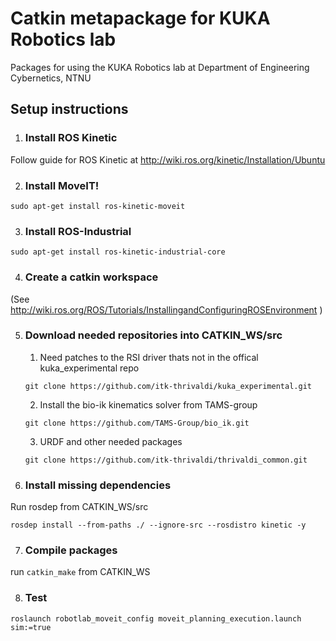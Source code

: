 # Catkin metapackage for KUKA Robotics lab

Packages for using the KUKA Robotics lab at Department of Engineering Cybernetics, NTNU

## Setup instructions

1. ### Install ROS Kinetic

  Follow guide for ROS Kinetic at http://wiki.ros.org/kinetic/Installation/Ubuntu
  
2. ### Install MoveIT!

  ```sudo apt-get install ros-kinetic-moveit```
  
3. ### Install ROS-Industrial

  ```sudo apt-get install ros-kinetic-industrial-core```
  
4. ### Create a catkin workspace

  (See http://wiki.ros.org/ROS/Tutorials/InstallingandConfiguringROSEnvironment )
  
5. ### Download needed repositories into CATKIN_WS/src

   1. Need patches to the RSI driver thats not in the offical kuka_experimental repo 
   
   ```git clone https://github.com/itk-thrivaldi/kuka_experimental.git```
  
   2. Install the bio-ik kinematics solver from TAMS-group
  
   ```git clone https://github.com/TAMS-Group/bio_ik.git```
  
   3. URDF and other needed packages
  
   ```git clone https://github.com/itk-thrivaldi/thrivaldi_common.git```

6. ### Install missing dependencies
  Run rosdep from CATKIN_WS/src
  
  ```rosdep install --from-paths ./ --ignore-src --rosdistro kinetic -y```

7. ### Compile packages

  run ```catkin_make``` from CATKIN_WS

8. ### Test 

 ```roslaunch robotlab_moveit_config moveit_planning_execution.launch sim:=true```
